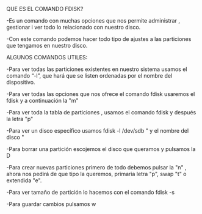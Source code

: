 
QUE ES EL COMANDO FDISK?

  -Es un comando con muchas opciones que nos permite administrar , gestionar i ver todo lo relacionado con nuestro disco.
  
   -Con este comando podemos hacer todo tipo de ajustes a las particiones que tengamos en nuestro disco.
    
 
 
ALGUNOS COMANDOS UTILES:

  -Para ver todas las particiones existentes en nuestro sistema usamos el comando “-l”, que hará que se listen ordenadas por el nombre del dispositivo. 
  
  -Para ver todas las opciones que nos ofrece el comando fdisk usaremos el fdisk y a continuación la "m"
  
  -Para ver toda la tabla de particiones , usamos el comando fdisk y después la letra "p"
  
  -Para ver un disco específico usamos fdisk -l /dev/sdb " y el nombre del disco "
  
  -Para borrar una partición escojemos el disco que queramos y pulsamos la D 
  
  -Para crear nuevas particiones primero de todo debemos pulsar la "n" , ahora nos pedirá de que tipo la queremos, primaria letra "p", swap  "t" o extendida "e".
   
  -Para ver tamaño de partición lo hacemos con el comando fdisk -s
  
  -Para guardar cambios pulsamos w
